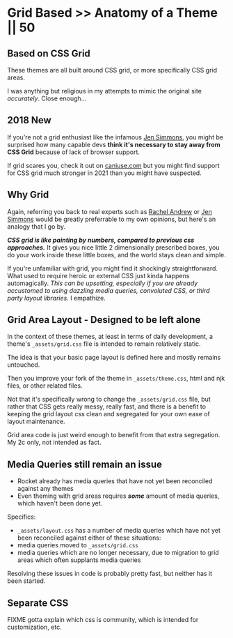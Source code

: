 # Grid Based >> Anatomy of a Theme || 50

## Based on CSS Grid

These themes are all built around CSS grid, or more specifically CSS grid areas.

I was anything but religious in my attempts to mimic the original site _accurately_. Close enough...

## 2018 New

If you're not a grid enthusiast like the infamous [Jen Simmons](https://en.wikipedia.org/wiki/Jen_Simmons), you might be surprised how many capable devs **think it's necessary to stay away from CSS Grid** because of lack of browser support.

If grid scares you, check it out on [caniuse.com](https://caniuse.com/?search=grid) but you might find support for CSS grid much stronger in 2021 than you might have suspected.

## Why Grid

Again, referring you back to real experts such as [Rachel Andrew](https://www.smashingmagazine.com/understanding-css-grid-template-areas/) or [Jen Simmons](https://labs.jensimmons.com/) would be greatly preferrable to my own opinions, but here's an analogy that I go by.

_**CSS grid is like painting by numbers, compared to previous css approaches.**_ It gives you nice little 2 dimensionally prescribed boxes, you do your work inside these little boxes, and the world stays clean and simple.

If you're unfamiliar with grid, you might find it shockingly straightforward. What used to require heroic or external CSS just kinda happens automagically. _This can be upsetting, especially if you are already accustomed to using dazzling media queries, convoluted CSS, or third party layout libraries._ I empathize.

## Grid Area Layout - Designed to be left alone

In the context of these themes, at least in terms of daily development, a theme's `_assets/grid.css` file is intended to remain relatively static.

The idea is that your basic page layout is defined here and mostly remains untouched. 

Then you improve your fork of the theme in  `_assets/theme.css`, html and njk files, or other related files.

Not that it's specifically wrong to change the  `_assets/grid.css` file, but rather that CSS gets really messy, really fast, and there is a benefit to keeping the grid layout css clean and segregated for your own ease of layout maintenance.

Grid area code is just weird enough to benefit from that extra segregation. My 2c only, not intended as fact.

## Media Queries still remain an issue

- Rocket already has media queries that have not yet been reconciled against any themes
- Even theming with grid areas requires _**some**_ amount of media queries, which haven't been done yet.

Specifics:

- `_assets/layout.css` has a number of media queries which have not yet been reconciled against either of these situations:
- media queries moved to `_assets/grid.css`
- media queries which are no longer necessary, due to migration to grid areas which often supplants media queries

Resolving these issues in code is probably pretty fast, but neither has it been started.

## Separate CSS

FIXME gotta explain which css is community, which is intended for customization, etc.